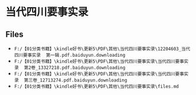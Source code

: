 # 当代四川要事实录

## Files

- `F:/【01分类书籍】\kindle好书\更新5\PDF\其他\当代四川要事实录\12204603_当代四川要事实录  第一辑.pdf.baiduyun.downloading`
- `F:/【01分类书籍】\kindle好书\更新5\PDF\其他\当代四川要事实录\当代四川要事实录  第2卷_13327218.pdf.baiduyun.downloading`
- `F:/【01分类书籍】\kindle好书\更新5\PDF\其他\当代四川要事实录\当代四川要事实录  第三卷_12713274.pdf.baiduyun.downloading`
- `F:/【01分类书籍】\kindle好书\更新5\PDF\其他\当代四川要事实录\files.md`
